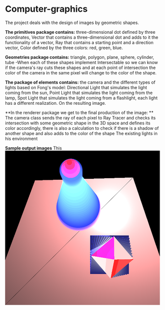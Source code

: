 # Computer-graphics
The project deals with the design of images by geometric shapes.

**The primitives package contains:**
 three-dimensional dot defined by three coordinates,
 Vector that contains a three-dimensional dot and adds to it the functionality of a vector,
 Ray that contains a starting point and a direction vector,
 Color defined by the three colors: red, green, blue.

**Geometries package contains:**
 triangle, polygon, plane, sphere, cylinder, tube -When each of these shapes implement 
 Intersectable so we can know if the camera's ray cuts these shapes and at each point of
 intersection the color of the camera in the same pixel will change to the color of the shape.

**The package of elements contains:**
the camera and the different types of lights based on Fong's model:
 Directional Light that simulates the light coming from the sun, 
Point Light that simulates the light coming from the lamp,
Spot Light that simulates the light coming from a flashlight,
each light has a different realization. On the resulting image.

**In the renderer package we get to the final production of the image: **
The camera class sends the ray of each pixel to Ray Tracer and checks its 
intersection with some geometric shape in the 3D space and defines its color accordingly,
 there is also a calculation to check if there is a shadow of another shape and also
 adds to the color of the shape The existing lights in his environment
 
**Sample output images**
This 
![alt text](https://github.com/davidcoh464/Computer-graphics/blob/master/images/lotsOfShapesBonus.png)
